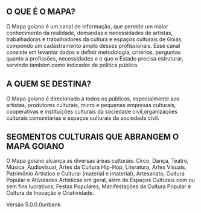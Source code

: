 ## O QUE É O MAPA?

O Mapa goiano é um canal de informação, que permite um maior conhecimento da realidade, demandas e necessidades de artistas, trabalhadoras e trabalhadores da cultura e espaços culturais de Goiás, compondo um cadastramento amplo desses profissionais.
Esse canal consiste em levantar dados e definir metodologia, critérios, perguntas quanto a profissões, necessidades e o que o Estado precisa estruturar, servindo também como indicador de política pública.

## A QUEM SE DESTINA?

O Mapa goiano é direcionado a todos os públicos, especialmente aos artistas, produtores culturais, micro e pequenas empresas culturais, cooperativas e instituições culturais da sociedade civil,organizações culturais comunitárias e espaços culturais da sociedade civil.

## SEGMENTOS CULTURAIS QUE ABRANGEM O MAPA GOIANO

O Mapa goiano alcança as diversas áreas culturais: Circo, Dança, Teatro, Música, Audiovisual, Artes da Cultura Hip-Hop, Literatura, Artes Visuais, Patrimônio Artístico e Cultural (material e imaterial), Artesanato, Cultura Popular e Atividades Artísticas em geral, além de Espaços Culturais com ou sem fins lucrativos, Festas Populares, Manifestações da Cultura Popular e Cultura de Inovação e Criatividade.

<!-- Alterar o número abaixo, e este comentário, para forçar nova build via pipeline -->
<!-- 5.0.0.0: Correcoes finais dataprev inc3-->

Versão 5.0.0.0unbank
